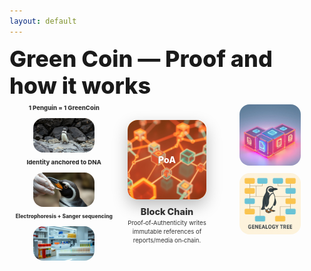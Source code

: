 ```yaml
---
layout: default
---
```


<h1 class="text-4xl font-800 leading-tight" style="font-size:2.25rem; font-weight:800; line-height:1.2; margin: 0 0 0.5rem 0;">
  Green Coin — Proof and how it works
</h1>

<div class="product-grid" style="display:grid; grid-template-columns: 1.1fr 0.8fr 1.1fr; gap:14px; align-items:start; width:100%;">
  <!-- Left column: Identity & verification steps -->
  <div class="left-col" style="display:grid; gap:0;">
    <p style="margin:0 0 10px 0; font-size:0.6rem; text-align:center; color:#333; font-weight:800;">1 Penguin = 1 GreenCoin</p>
  <div style="position:relative; aspect-ratio:28/9; border-radius:8px; overflow:hidden; box-shadow:0 0px 0px rgba(0,0,0,0.18);">
      <div class="media-frame" style="position:absolute; inset:0; display:flex; align-items:flex-end; justify-content:center;">
        <img src="../assets/slide3_penguin_photo.png" alt="Penguin = GreenCoin" style="display:block; width:56%; height:auto; border-radius:16px;" />
      </div>
    </div>
  <p style="margin:10px 0 10px 0; font-size:0.6rem; text-align:center; color:#333; font-weight:800;">Identity anchored to DNA</p>
  <div style="position:relative; aspect-ratio:28/9; border-radius:16px; overflow:hidden;  rgba(0,0,,0.18);">
      <div class="media-frame" style="position:absolute; inset:0; display:flex; align-items:flex-end; justify-content:center;">
        <img src="../assets/slide3_dna_sampling_photo.png" alt="DNA sampling" style="display:block; width:56%; height:auto; border-radius:16px;" />
      </div>
    </div>
  <p style="margin:10px 0 10px 0; font-size:0.525rem; text-align:center; color:#333; font-weight:800;">Electrophoresis + Sanger sequencing</p>
  <div style="position:relative; aspect-ratio:28/9; border-radius:16px; overflow:hidden;  rgba(0,0,0,0.18);">
      <div class="media-frame" style="position:absolute; inset:0; display:flex; align-items:flex-end; justify-content:center;">
        <img src="../assets/slide3_lab_verification_photo.png" alt="Lab verification" style="display:block; width:56%; height:auto; border-radius:16px;" />
      </div>
    </div>
  </div>

  <!-- Middle column: Blockchain / PoA core -->
  <div class="mid-col" style="display:flex; flex-direction:column; align-items:center; gap:10px; align-self:center;">
        <div style="width:100%; aspect-ratio: 1 / 1; border-radius:16px; background: linear-gradient(135deg, #ff8f1f 0%, #ff6a00 100%); box-shadow: 0 10px 24px rgba(0,0,0,0.25); display:flex; align-items:center; justify-content:center; color:#fff; font-weight:800; position:relative; overflow:hidden;">
      <img src="../assets/blockchain_3d_center.png" alt="Blockchain 3D" style="position:absolute; inset:0; width:100%; height:100%; object-fit:cover; opacity:0.6; border-radius:16px;" />
      <span style="position:relative; z-index:1;">PoA</span>
    </div>
    <p style="margin:0; font-size:0.6rem; line-height:1.45; text-align:center; color:#333;">
      <span style="display:block; font-size:0.9rem; font-weight:800;">Block Chain</span>
      Proof‑of‑Authenticity writes immutable references of reports/media on‑chain.
    </p>
  </div>

  <!-- Right column: PoA and Genealogy outputs -->
  <div class="right-col" style="display:grid; gap:12px;">
    <div style="position:relative; aspect-ratio:16/9; border-radius:8px; overflow:hidden;  rgba(0,0,0,0.18);">
      <div class="media-frame" style="position:absolute; inset:0; display:flex; align-items:center; justify-content:center;">
  <img src="../assets/slide3_poa_concept_square.png" alt="PoA records" style="display:block; width:56%; height:auto; border-radius:16px;" />
      </div>
    </div>
  <div style="position:relative; aspect-ratio:16/9; border-radius:8px; overflow:hidden;  rgba(0,0,0,0.18);">
      <div class="media-frame" style="position:absolute; inset:0; display:flex; align-items:center; justify-content:center;">
  <img src="../../6-assets/6.1-multimedia-assets/Genealogy of a Humboldt Penguin.png" alt="On‑chain genealogy" style="display:block; width:56%; height:auto; border-radius:16px;" />
      </div>
    </div>
  </div>
</div>

<!-- Source: 4-storyboard/greencoin-board.drawio (slide-3) -->
